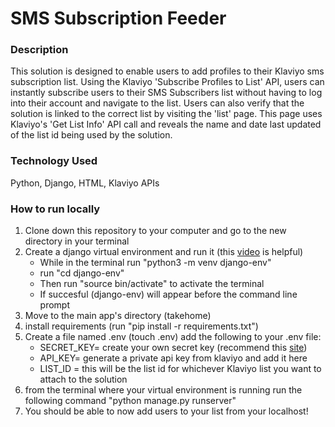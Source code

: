 # SMS Subscription Feeder

### Description
This solution is designed to enable users to add profiles to their Klaviyo sms subscription list. Using the Klaviyo 'Subscribe Profiles to List' API, users can instantly subscribe users to their SMS Subscribers list without having to log into their account and navigate to the list. Users can also verify that the solution is linked to the correct list by visiting the 'list' page. This page uses Klaviyo's 'Get List Info' API call and reveals the name and date last updated of the list id being used by the solution. 

### Technology Used
Python, Django, HTML, Klaviyo APIs

### How to run locally
1. Clone down this repository to your computer and go to the new directory in your terminal
2. Create a django virtual environment and run it (this [video](https://www.youtube.com/watch?v=PS903MeNDJk) is helpful)
    - While in the terminal run "python3 -m venv django-env" 
    - run "cd django-env"
    - Then run "source bin/activate" to activate the terminal
    - If succesful (django-env) will appear before the command line prompt
3. Move to the main app's directory (takehome)
4. install requirements (run "pip install -r requirements.txt")
5. Create a file named .env (touch .env)
 add the following to your .env file:
    - SECRET_KEY= create your own secret key (recommend this [site](https://miniwebtool.com/django-secret-key-generator/))
    - API_KEY= generate a private api key from klaviyo and add it here
    - LIST_ID = this will be the list id for whichever Klaviyo list you want to attach to the solution
6. from the terminal where your virtual environment is running run the following command "python manage.py runserver"
7. You should be able to now add users to your list from your localhost!